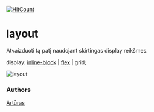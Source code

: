 [![HitCount](http://hits.dwyl.com/keizah7/layout.svg)](http://hits.dwyl.com/keizah7/layout)

# layout

Atvaizduoti tą patį naudojant skirtingas display reikšmes.


display: [inline-block](https://keizah7.github.io/layout/block.html) | [flex](https://keizah7.github.io/layout/flex.html) | grid;

![layout](https://media.discordapp.net/attachments/613405176107237494/633963692265963540/unknown.png?width=899&height=616)

### Authors
[Artūras](https://github.com/keizah7)